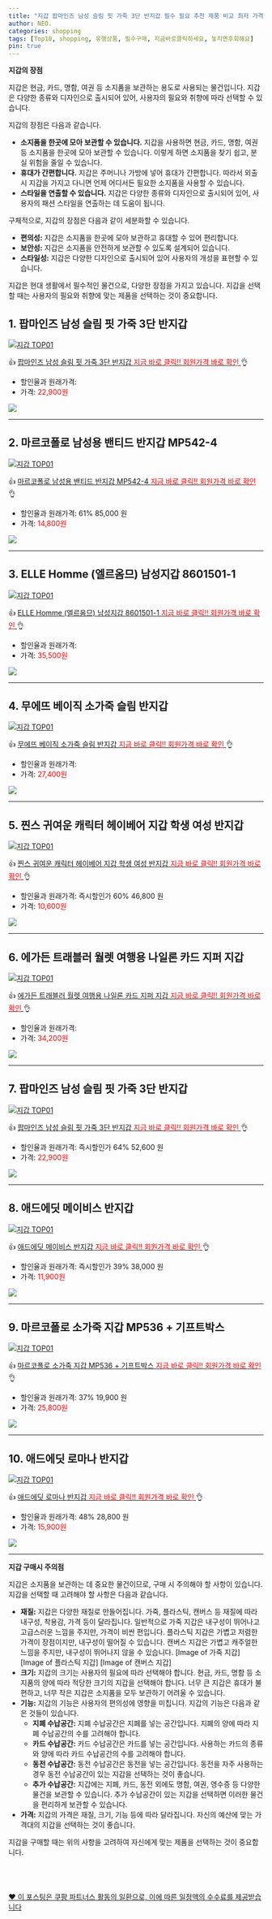 ```yaml
---
title: "지갑 팝마인즈 남성 슬림 핏 가죽 3단 반지갑 필수 필요 추천 제품 비교 최저 가격 비교 장점 구매 후기 구매평"
author: NEO.
categories: shopping
tags: [Top10, shopping, 유행상품, 필수구매, 지금바로클릭하세요, 놓치면후회해요]
pin: true
---
```

**지갑의 장점**

지갑은 현금, 카드, 명함, 여권 등 소지품을 보관하는 용도로 사용되는 물건입니다. 지갑은 다양한 종류와 디자인으로 출시되어 있어, 사용자의 필요와 취향에 따라 선택할 수 있습니다.

지갑의 장점은 다음과 같습니다.

* **소지품을 한곳에 모아 보관할 수 있습니다.** 지갑을 사용하면 현금, 카드, 명함, 여권 등 소지품을 한곳에 모아 보관할 수 있습니다. 이렇게 하면 소지품을 찾기 쉽고, 분실 위험을 줄일 수 있습니다.
* **휴대가 간편합니다.** 지갑은 주머니나 가방에 넣어 휴대가 간편합니다. 따라서 외출 시 지갑을 가지고 다니면 언제 어디서든 필요한 소지품을 사용할 수 있습니다.
* **스타일을 연출할 수 있습니다.** 지갑은 다양한 종류와 디자인으로 출시되어 있어, 사용자의 패션 스타일을 연출하는 데 도움이 됩니다.

구체적으로, 지갑의 장점은 다음과 같이 세분화할 수 있습니다.

* **편의성:** 지갑은 소지품을 한곳에 모아 보관하고 휴대할 수 있어 편리합니다.
* **보안성:** 지갑은 소지품을 안전하게 보관할 수 있도록 설계되어 있습니다.
* **스타일성:** 지갑은 다양한 디자인으로 출시되어 있어 사용자의 개성을 표현할 수 있습니다.

지갑은 현대 생활에서 필수적인 물건으로, 다양한 장점을 가지고 있습니다. 지갑을 선택할 때는 사용자의 필요와 취향에 맞는 제품을 선택하는 것이 중요합니다.

   

## 1. 팝마인즈 남성 슬림 핏 가죽 3단 반지갑

[![지갑 TOP01](https://thumbnail8.coupangcdn.com/thumbnails/remote/490x490ex/image/vendor_inventory/6c67/244175ba078831890be01b14914b49c79b48e8fe85a327224ac3127c7a94.jpg)](https://link.coupang.com/re/AFFSDP?lptag=AF3617701&subid=GithubCoopas&pageKey=6761409006&traceid=V0-153&itemId=15846572986&vendorItemId=83289924405)


👍 [팝마인즈 남성 슬림 핏 가죽 3단 반지갑 <font color=red> 지금 바로 클릭!! 회원가격 바로 확인 </font> ](https://link.coupang.com/re/AFFSDP?lptag=AF3617701&subid=GithubCoopas&pageKey=6761409006&traceid=V0-153&itemId=15846572986&vendorItemId=83289924405) 👌 


- 할인율과 원래가격: 
- 가격: <span style='color:red'>22,900원</span>

[![](/discount_price.png)](https://link.coupang.com/re/AFFSDP?lptag=AF3617701&subid=GithubCoopas&pageKey=6761409006&traceid=V0-153&itemId=15846572986&vendorItemId=83289924405)

---


   

## 2. 마르코폴로 남성용 밴티드 반지갑 MP542-4

[![지갑 TOP01](https://thumbnail6.coupangcdn.com/thumbnails/remote/490x490ex/image/retail/images/1281550067693402-c3497546-f2f0-425e-bac3-a3a62d506b54.jpg)](https://link.coupang.com/re/AFFSDP?lptag=AF3617701&subid=GithubCoopas&pageKey=493768&traceid=V0-153&itemId=739439527&vendorItemId=4867144786)


👍 [마르코폴로 남성용 밴티드 반지갑 MP542-4 <font color=red> 지금 바로 클릭!! 회원가격 바로 확인 </font> ](https://link.coupang.com/re/AFFSDP?lptag=AF3617701&subid=GithubCoopas&pageKey=493768&traceid=V0-153&itemId=739439527&vendorItemId=4867144786) 👌 


- 할인율과 원래가격: 61%  85,000   원
- 가격: <span style='color:red'>14,800원</span>

[![](/discount_price.png)](https://link.coupang.com/re/AFFSDP?lptag=AF3617701&subid=GithubCoopas&pageKey=493768&traceid=V0-153&itemId=739439527&vendorItemId=4867144786)

---


   

## 3. ELLE Homme (엘르옴므) 남성지갑 8601501-1

[![지갑 TOP01](https://thumbnail8.coupangcdn.com/thumbnails/remote/490x490ex/image/vendor_inventory/5f21/49f643664c3c2d734e048657f81e1dee8d448c50bbc97b35eec8f685509c.jpg)](https://link.coupang.com/re/AFFSDP?lptag=AF3617701&subid=GithubCoopas&pageKey=7109306517&traceid=V0-153&itemId=17768228399&vendorItemId=85812809181)


👍 [ELLE Homme (엘르옴므) 남성지갑 8601501-1 <font color=red> 지금 바로 클릭!! 회원가격 바로 확인 </font> ](https://link.coupang.com/re/AFFSDP?lptag=AF3617701&subid=GithubCoopas&pageKey=7109306517&traceid=V0-153&itemId=17768228399&vendorItemId=85812809181) 👌 


- 할인율과 원래가격: 
- 가격: <span style='color:red'>35,500원</span>

[![](/discount_price.png)](https://link.coupang.com/re/AFFSDP?lptag=AF3617701&subid=GithubCoopas&pageKey=7109306517&traceid=V0-153&itemId=17768228399&vendorItemId=85812809181)

---


   

## 4. 무에뜨 베이직 소가죽 슬림 반지갑

[![지갑 TOP01](https://thumbnail6.coupangcdn.com/thumbnails/remote/490x490ex/image/retail/images/2019/09/24/15/1/43135f41-b46d-4a83-9c64-05d789594340.jpg)](https://link.coupang.com/re/AFFSDP?lptag=AF3617701&subid=GithubCoopas&pageKey=77752177&traceid=V0-153&itemId=251367601&vendorItemId=5376130670)


👍 [무에뜨 베이직 소가죽 슬림 반지갑 <font color=red> 지금 바로 클릭!! 회원가격 바로 확인 </font> ](https://link.coupang.com/re/AFFSDP?lptag=AF3617701&subid=GithubCoopas&pageKey=77752177&traceid=V0-153&itemId=251367601&vendorItemId=5376130670) 👌 


- 할인율과 원래가격: 
- 가격: <span style='color:red'>27,400원</span>

[![](/discount_price.png)](https://link.coupang.com/re/AFFSDP?lptag=AF3617701&subid=GithubCoopas&pageKey=77752177&traceid=V0-153&itemId=251367601&vendorItemId=5376130670)

---


   

## 5. 찐스 귀여운 캐릭터 헤이베어 지갑 학생 여성 반지갑

[![지갑 TOP01](https://thumbnail7.coupangcdn.com/thumbnails/remote/490x490ex/image/vendor_inventory/dc20/b16ad4c0d8af01fd0754fd585a7c890686bc270e68d734b7bd9ea8d8a16e.png)](https://link.coupang.com/re/AFFSDP?lptag=AF3617701&subid=GithubCoopas&pageKey=7118547707&traceid=V0-153&itemId=17817131928&vendorItemId=85187343696)


👍 [찐스 귀여운 캐릭터 헤이베어 지갑 학생 여성 반지갑 <font color=red> 지금 바로 클릭!! 회원가격 바로 확인 </font> ](https://link.coupang.com/re/AFFSDP?lptag=AF3617701&subid=GithubCoopas&pageKey=7118547707&traceid=V0-153&itemId=17817131928&vendorItemId=85187343696) 👌 


- 할인율과 원래가격: 즉시할인가 60%  46,800   원
- 가격: <span style='color:red'>10,600원</span>

[![](/discount_price.png)](https://link.coupang.com/re/AFFSDP?lptag=AF3617701&subid=GithubCoopas&pageKey=7118547707&traceid=V0-153&itemId=17817131928&vendorItemId=85187343696)

---


   

## 6. 에가든 트래블러 월렛 여행용 나일론 카드 지퍼 지갑

[![지갑 TOP01](https://thumbnail6.coupangcdn.com/thumbnails/remote/490x490ex/image/rs_quotation_api/grbp6axh/38353b6977da4099972544ea534c9691.jpg)](https://link.coupang.com/re/AFFSDP?lptag=AF3617701&subid=GithubCoopas&pageKey=7415795127&traceid=V0-153&itemId=19225088589&vendorItemId=86341744410)


👍 [에가든 트래블러 월렛 여행용 나일론 카드 지퍼 지갑 <font color=red> 지금 바로 클릭!! 회원가격 바로 확인 </font> ](https://link.coupang.com/re/AFFSDP?lptag=AF3617701&subid=GithubCoopas&pageKey=7415795127&traceid=V0-153&itemId=19225088589&vendorItemId=86341744410) 👌 


- 할인율과 원래가격: 
- 가격: <span style='color:red'>34,200원</span>

[![](/discount_price.png)](https://link.coupang.com/re/AFFSDP?lptag=AF3617701&subid=GithubCoopas&pageKey=7415795127&traceid=V0-153&itemId=19225088589&vendorItemId=86341744410)

---


   

## 7. 팝마인즈 남성 슬림 핏 가죽 3단 반지갑

[![지갑 TOP01](https://thumbnail8.coupangcdn.com/thumbnails/remote/490x490ex/image/vendor_inventory/fc9d/4153bf5d9e029868ca4fb9555487d19563c78667c7fa836ff0166b120224.jpg)](https://link.coupang.com/re/AFFSDP?lptag=AF3617701&subid=GithubCoopas&pageKey=6761409006&traceid=V0-153&itemId=15846557764&vendorItemId=83289924399)


👍 [팝마인즈 남성 슬림 핏 가죽 3단 반지갑 <font color=red> 지금 바로 클릭!! 회원가격 바로 확인 </font> ](https://link.coupang.com/re/AFFSDP?lptag=AF3617701&subid=GithubCoopas&pageKey=6761409006&traceid=V0-153&itemId=15846557764&vendorItemId=83289924399) 👌 


- 할인율과 원래가격: 즉시할인가 64%  52,600   원
- 가격: <span style='color:red'>22,900원</span>

[![](/discount_price.png)](https://link.coupang.com/re/AFFSDP?lptag=AF3617701&subid=GithubCoopas&pageKey=6761409006&traceid=V0-153&itemId=15846557764&vendorItemId=83289924399)

---


   

## 8. 애드에딧 메이비스 반지갑

[![지갑 TOP01](https://thumbnail7.coupangcdn.com/thumbnails/remote/490x490ex/image/retail/images/3993257142051445-5d607b2f-0335-4c77-bb2f-bc1a6a376cc9.jpg)](https://link.coupang.com/re/AFFSDP?lptag=AF3617701&subid=GithubCoopas&pageKey=269873677&traceid=V0-153&itemId=847444399&vendorItemId=5390041034)


👍 [애드에딧 메이비스 반지갑 <font color=red> 지금 바로 클릭!! 회원가격 바로 확인 </font> ](https://link.coupang.com/re/AFFSDP?lptag=AF3617701&subid=GithubCoopas&pageKey=269873677&traceid=V0-153&itemId=847444399&vendorItemId=5390041034) 👌 


- 할인율과 원래가격: 즉시할인가 39%  38,000   원
- 가격: <span style='color:red'>11,900원</span>

[![](/discount_price.png)](https://link.coupang.com/re/AFFSDP?lptag=AF3617701&subid=GithubCoopas&pageKey=269873677&traceid=V0-153&itemId=847444399&vendorItemId=5390041034)

---


   

## 9. 마르코폴로 소가죽 지갑 MP536 + 기프트박스

[![지갑 TOP01](https://thumbnail9.coupangcdn.com/thumbnails/remote/490x490ex/image/rs_quotation_api/ejime0ae/d06b3b54f6764165afb406030cf0a1ec.jpg)](https://link.coupang.com/re/AFFSDP?lptag=AF3617701&subid=GithubCoopas&pageKey=7074680847&traceid=V0-153&itemId=17580534939&vendorItemId=84747142774)


👍 [마르코폴로 소가죽 지갑 MP536 + 기프트박스 <font color=red> 지금 바로 클릭!! 회원가격 바로 확인 </font> ](https://link.coupang.com/re/AFFSDP?lptag=AF3617701&subid=GithubCoopas&pageKey=7074680847&traceid=V0-153&itemId=17580534939&vendorItemId=84747142774) 👌 


- 할인율과 원래가격: 37%  19,900   원
- 가격: <span style='color:red'>25,800원</span>

[![](/discount_price.png)](https://link.coupang.com/re/AFFSDP?lptag=AF3617701&subid=GithubCoopas&pageKey=7074680847&traceid=V0-153&itemId=17580534939&vendorItemId=84747142774)

---


   

## 10. 애드에딧 로마나 반지갑

[![지갑 TOP01](https://thumbnail6.coupangcdn.com/thumbnails/remote/490x490ex/image/retail/images/914992982618127-b0c318f6-c8ac-4cb6-978f-c36ee3c67317.jpg)](https://link.coupang.com/re/AFFSDP?lptag=AF3617701&subid=GithubCoopas&pageKey=1063892847&traceid=V0-153&itemId=2009798207&vendorItemId=70009657450)


👍 [애드에딧 로마나 반지갑 <font color=red> 지금 바로 클릭!! 회원가격 바로 확인 </font> ](https://link.coupang.com/re/AFFSDP?lptag=AF3617701&subid=GithubCoopas&pageKey=1063892847&traceid=V0-153&itemId=2009798207&vendorItemId=70009657450) 👌 


- 할인율과 원래가격: 48%  28,800   원
- 가격: <span style='color:red'>15,900원</span>

[![](/discount_price.png)](https://link.coupang.com/re/AFFSDP?lptag=AF3617701&subid=GithubCoopas&pageKey=1063892847&traceid=V0-153&itemId=2009798207&vendorItemId=70009657450)

---
**지갑 구매시 주의점**

지갑은 소지품을 보관하는 데 중요한 물건이므로, 구매 시 주의해야 할 사항이 있습니다. 지갑을 선택할 때 고려해야 할 사항은 다음과 같습니다.

* **재질:** 지갑은 다양한 재질로 만들어집니다. 가죽, 플라스틱, 캔버스 등 재질에 따라 내구성, 착용감, 가격 등이 달라집니다. 일반적으로 가죽 지갑은 내구성이 뛰어나고 고급스러운 느낌을 주지만, 가격이 비싼 편입니다. 플라스틱 지갑은 가볍고 저렴한 가격이 장점이지만, 내구성이 떨어질 수 있습니다. 캔버스 지갑은 가볍고 캐주얼한 느낌을 주지만, 내구성이 뛰어나지 않을 수 있습니다.
[Image of 가죽 지갑]
[Image of 플라스틱 지갑]
[Image of 캔버스 지갑]
* **크기:** 지갑의 크기는 사용자의 필요에 따라 선택해야 합니다. 현금, 카드, 명함 등 소지품의 양에 따라 적당한 크기의 지갑을 선택해야 합니다. 너무 큰 지갑은 휴대가 불편하고, 너무 작은 지갑은 소지품을 모두 보관하기 어려울 수 있습니다.
* **기능:** 지갑의 기능은 사용자의 편의성에 영향을 미칩니다. 지갑의 기능은 다음과 같은 것들이 있습니다.
    * **지폐 수납공간:** 지폐 수납공간은 지폐를 넣는 공간입니다. 지폐의 양에 따라 지폐 수납공간의 수를 고려해야 합니다.
    * **카드 수납공간:** 카드 수납공간은 카드를 넣는 공간입니다. 사용하는 카드의 종류와 양에 따라 카드 수납공간의 수를 고려해야 합니다.
    * **동전 수납공간:** 동전 수납공간은 동전을 넣는 공간입니다. 동전을 자주 사용하는 경우 동전 수납공간이 있는 지갑을 선택하는 것이 좋습니다.
    * **추가 수납공간:** 지갑에는 지폐, 카드, 동전 외에도 명함, 여권, 영수증 등 다양한 물건을 보관할 수 있습니다. 추가 수납공간이 있는 지갑을 선택하면 이러한 물건을 편리하게 보관할 수 있습니다.
* **가격:** 지갑의 가격은 재질, 크기, 기능 등에 따라 달라집니다. 자신의 예산에 맞는 가격대의 지갑을 선택하는 것이 좋습니다.

지갑을 구매할 때는 위의 사항을 고려하여 자신에게 맞는 제품을 선택하는 것이 중요합니다.<br><br><br><br><br> [ ❤  이 포스팅은 쿠팡 파트너스 활동의 일환으로, 이에 따른 일정액의 수수료를 제공받습니다](https://link.coupang.com/a/bcEFyh)